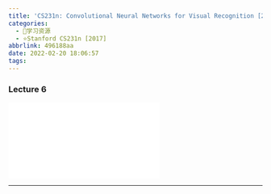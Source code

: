 ```yaml
---
title: 'CS231n: Convolutional Neural Networks for Visual Recognition [2017] Lecture 6'
categories:
  - 🌙学习资源
  - ⭐Stanford CS231n [2017]
abbrlink: 496188aa
date: 2022-02-20 18:06:57
tags:
---
```


### Lecture 6

<iframe src="//player.bilibili.com/player.html?aid=976948078&bvid=BV1D44y1Y7v8&cid=447568935&page=6" scrolling="no" border="0" frameborder="no" framespacing="0" allowfullscreen="true"> </iframe>

<!--more-->

***
